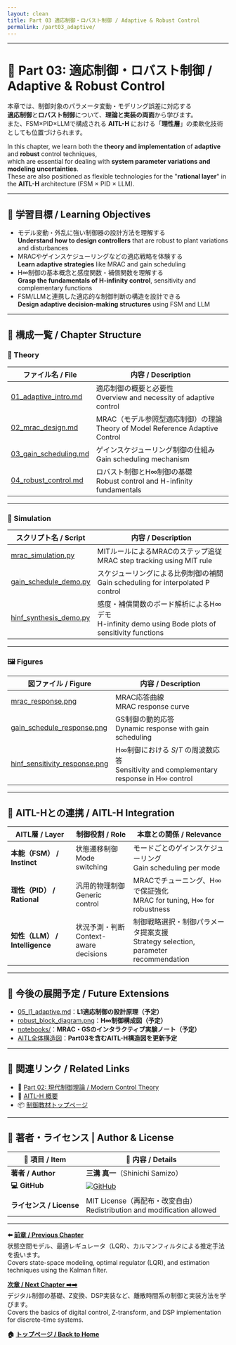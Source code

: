 ```yaml
---
layout: clean
title: Part 03 適応制御・ロバスト制御 / Adaptive & Robust Control
permalink: /part03_adaptive/
---
```


---

# 🔄 Part 03: 適応制御・ロバスト制御 / Adaptive & Robust Control

本章では、制御対象のパラメータ変動・モデリング誤差に対応する  
**適応制御**と**ロバスト制御**について、**理論と実装の両面**から学びます。  
また、FSM×PID×LLMで構成される **AITL-H** における「**理性層**」の柔軟化技術としても位置づけられます。

In this chapter, we learn both the **theory and implementation** of **adaptive** and **robust** control techniques,  
which are essential for dealing with **system parameter variations and modeling uncertainties**.  
These are also positioned as flexible technologies for the "**rational layer**" in the **AITL-H** architecture (FSM × PID × LLM).

---

## 🎯 **学習目標 / Learning Objectives**

- モデル変動・外乱に強い制御器の設計方法を理解する  
  **Understand how to design controllers** that are robust to plant variations and disturbances  
- MRACやゲインスケジューリングなどの適応戦略を体験する  
  **Learn adaptive strategies** like MRAC and gain scheduling  
- H∞制御の基本概念と感度関数・補償関数を理解する  
  **Grasp the fundamentals of H-infinity control**, sensitivity and complementary functions  
- FSM/LLMと連携した適応的な制御判断の構造を設計できる  
  **Design adaptive decision-making structures** using FSM and LLM

---

## 🧩 **構成一覧 / Chapter Structure**

### 📘 Theory

| **ファイル名 / File** | **内容 / Description** |
|------------------------|-------------------------|
| [01_adaptive_intro.md](https://samizo-aitl.github.io/EduController/part03_adaptive/theory/01_adaptive_intro.html) | 適応制御の概要と必要性<br>Overview and necessity of adaptive control |
| [02_mrac_design.md](https://samizo-aitl.github.io/EduController/part03_adaptive/theory/02_mrac_design.html) | MRAC（モデル参照型適応制御）の理論<br>Theory of Model Reference Adaptive Control |
| [03_gain_scheduling.md](https://samizo-aitl.github.io/EduController/part03_adaptive/theory/03_gain_scheduling.html) | ゲインスケジューリング制御の仕組み<br>Gain scheduling mechanism |
| [04_robust_control.md](https://samizo-aitl.github.io/EduController/part03_adaptive/theory/04_robust_control.html) | ロバスト制御とH∞制御の基礎<br>Robust control and H-infinity fundamentals |

---

### 🧪 Simulation

| **スクリプト名 / Script** | **内容 / Description** |
|----------------------------|-------------------------|
| [mrac_simulation.py](https://samizo-aitl.github.io/EduController/part03_adaptive/simulation/mrac_simulation.py) | MITルールによるMRACのステップ追従<br>MRAC step tracking using MIT rule |
| [gain_schedule_demo.py](https://samizo-aitl.github.io/EduController/part03_adaptive/simulation/gain_schedule_demo.py) | スケジューリングによる比例制御の補間<br>Gain scheduling for interpolated P control |
| [hinf_synthesis_demo.py](https://samizo-aitl.github.io/EduController/part03_adaptive/simulation/hinf_synthesis_demo.py) | 感度・補償関数のボード解析によるH∞デモ<br>H-infinity demo using Bode plots of sensitivity functions |

---

### 🖼️ Figures

| **図ファイル / Figure** | **内容 / Description** |
|---------------------------|-------------------------|
| [mrac_response.png](https://samizo-aitl.github.io/EduController/part03_adaptive/figures/mrac_response.png) | MRAC応答曲線<br>MRAC response curve |
| [gain_schedule_response.png](https://samizo-aitl.github.io/EduController/part03_adaptive/figures/gain_schedule_response.png) | GS制御の動的応答<br>Dynamic response with gain scheduling |
| [hinf_sensitivity_response.png](https://samizo-aitl.github.io/EduController/part03_adaptive/figures/hinf_sensitivity_response.png) | H∞制御における $S$/$T$ の周波数応答<br>Sensitivity and complementary response in H∞ control |

---

## 🔗 **AITL-Hとの連携 / AITL-H Integration**

| **AITL層 / Layer** | **制御役割 / Role** | **本章との関係 / Relevance** |
|--------------------|---------------------|-------------------------------|
| **本能（FSM） / Instinct** | 状態遷移制御<br>Mode switching | モードごとのゲインスケジューリング<br>Gain scheduling per mode |
| **理性（PID） / Rational** | 汎用的物理制御<br>Generic control | MRACでチューニング、H∞で保証強化<br>MRAC for tuning, H∞ for robustness |
| **知性（LLM） / Intelligence** | 状況予測・判断<br>Context-aware decisions | 制御戦略選択・制御パラメータ提案支援<br>Strategy selection, parameter recommendation |

---

## 🚧 **今後の展開予定 / Future Extensions**

- [05_l1_adaptive.md](https://samizo-aitl.github.io/EduController/part03_adaptive/theory/05_l1_adaptive.html)：**L1適応制御の設計原理（予定）**  
- [robust_block_diagram.png](https://samizo-aitl.github.io/EduController/part03_adaptive/figures/robust_block_diagram.png)：**H∞制御構成図（予定）**  
- [notebooks/](https://samizo-aitl.github.io/EduController/part03_adaptive/notebooks/)：**MRAC・GSのインタラクティブ実験ノート（予定）**  
- [AITL全体構造図](https://samizo-aitl.github.io/EduController/figures/aitl_structure.png)：**Part03を含むAITL-H構造図を更新予定**

---

## 📎 **関連リンク / Related Links**

- 🔁 [Part 02: 現代制御理論 / Modern Control Theory](https://samizo-aitl.github.io/EduController/part02_modern/)  
- 🧠 [AITL-H 概要](https://samizo-aitl.github.io/EduController/aitl_h/)  
- 📦 [制御教材トップページ](https://samizo-aitl.github.io/EduController/)

---

## 👤 **著者・ライセンス | Author & License**

| 📌 項目 / Item | 📄 内容 / Details |
|------|------|
| **著者 / Author** | **三溝 真一**（Shinichi Samizo） |
| **💻 GitHub** | [![GitHub](https://img.shields.io/badge/GitHub-Samizo--AITL-blue?style=for-the-badge&logo=github)](https://github.com/Samizo-AITL) |
| **ライセンス / License** | MIT License（再配布・改変自由）<br>Redistribution and modification allowed |

---

**⬅️ [前章 / Previous Chapter](https://samizo-aitl.github.io/EduController/part02_modern/)**  
状態空間モデル、最適レギュレータ（LQR）、カルマンフィルタによる推定手法を扱います。  
Covers state-space modeling, optimal regulator (LQR), and estimation techniques using the Kalman filter.

**[次章 / Next Chapter ➡️➡️](https://samizo-aitl.github.io/EduController/part04_digital/)**  
デジタル制御の基礎、Z変換、DSP実装など、離散時間系の制御と実装方法を学びます。  
Covers the basics of digital control, Z-transform, and DSP implementation for discrete-time systems.

**🏠 [トップページ / Back to Home](https://samizo-aitl.github.io/EduController/)**
